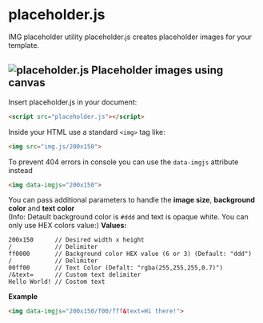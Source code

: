 # placeholder.js
IMG placeholder utility
placeholder.js creates placeholder images for your template.

![placeholder.js Placeholder images using canvas](http://i.imgur.com/fYCYFxf.png)
---

Insert placeholder.js in your document:

```html
<script src="placeholder.js"></script>
```

Inside your HTML use a standard `<img>` tag like:
```html
<img src="img.js/200x150">
````

To prevent 404 errors in console you can use the `data-imgjs` attribute instead
```html
<img data-imgjs="200x150">
````

You can pass additional parameters to handle the **image size**, **background color** and **text color**  
(Info: Detault background color is `#ddd` and text is opaque white. You can only use HEX colors value:)
**Values:**  
```
200x150      // Desired width x height
/            // Delimiter
ff0000       // Background color HEX value (6 or 3) (Default: "ddd")
/            // Delimiter
00ff00       // Text Color (Defalt: "rgba(255,255,255,0.7)")
/&text=      // Custom text delimiter
Hello World! // Costom text
```
**Example**  

```html
<img data-imgjs="200x150/f00/fff&text=Hi there!">
````
